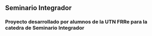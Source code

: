 ## Seminario Integrador
### Proyecto desarrollado por alumnos de la UTN FRRe para la catedra de Seminario Integrador
